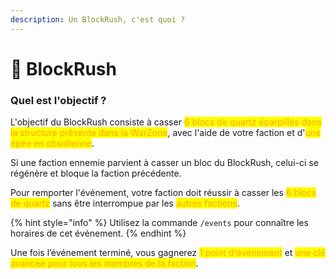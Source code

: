 ```yaml
---
description: Un BlockRush, c'est quoi ?
---
```


# 🏃 BlockRush

### Quel est l'objectif ?

L'objectif du BlockRush consiste à casser <mark style="color:orange;">6 blocs de quartz éparpillés dans la structure présente dans la WarZone</mark>, avec l'aide de votre faction et d'<mark style="color:orange;">une épée en obsidienne</mark>.

Si une faction ennemie parvient à casser un bloc du BlockRush, celui-ci se régénère et bloque la faction précédente.

Pour remporter l'événement, votre faction doit réussir à casser les <mark style="color:orange;">6 blocs de quartz</mark> sans être interrompue par les <mark style="color:orange;">autres factions</mark>.

{% hint style="info" %}
Utilisez la commande `/events` pour connaître les horaires de cet événement.
{% endhint %}

Une fois l’événement terminé, vous gagnerez <mark style="color:orange;">1 point d'événement</mark> et <mark style="color:orange;">une clé avancée pour tous les membres de la faction</mark>.
